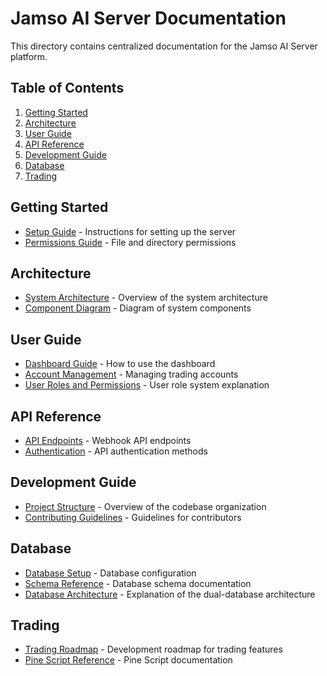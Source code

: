 # Jamso AI Server Documentation

This directory contains centralized documentation for the Jamso AI Server platform.

## Table of Contents

1. [Getting Started](#getting-started)
2. [Architecture](#architecture)
3. [User Guide](#user-guide)
4. [API Reference](#api-reference)
5. [Development Guide](#development-guide)
6. [Database](#database)
7. [Trading](#trading)

## Getting Started

- [Setup Guide](./Setup_Guide.md) - Instructions for setting up the server
- [Permissions Guide](./Permissions_Guide.md) - File and directory permissions

## Architecture

- [System Architecture](./Architecture/System_Architecture.md) - Overview of the system architecture
- [Component Diagram](./Architecture/Component_Diagram.md) - Diagram of system components

## User Guide

- [Dashboard Guide](./User_Guide/Dashboard.md) - How to use the dashboard
- [Account Management](./User_Guide/Account_Management.md) - Managing trading accounts
- [User Roles and Permissions](./User_Guide/User_Roles.md) - User role system explanation

## API Reference

- [API Endpoints](./API/endpoints.md) - Webhook API endpoints
- [Authentication](./API/Authentication.md) - API authentication methods

## Development Guide

- [Project Structure](./Development/Project_Structure.md) - Overview of the codebase organization
- [Contributing Guidelines](./Development/Contributing.md) - Guidelines for contributors

## Database

- [Database Setup](./Database/Setup.md) - Database configuration
- [Schema Reference](./Database/Schema.md) - Database schema documentation
- [Database Architecture](./Database/Database_Architecture.md) - Explanation of the dual-database architecture

## Trading

- [Trading Roadmap](./Trading_Roadmap.md) - Development roadmap for trading features
- [Pine Script Reference](./Pine_Script_V6_Manual.md) - Pine Script documentation
